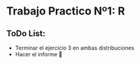 # Trabajo Practico Nº1: R #

## ToDo List: ##
* Terminar el ejercicio 3 en ambas distribuciones
* Hacer el informe :punch:
